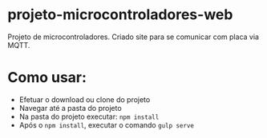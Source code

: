 # projeto-microcontroladores-web

Projeto de microcontroladores. 
Criado site para se comunicar com placa via MQTT.

# Como usar:

- Efetuar o download ou clone do projeto
- Navegar até a pasta do projeto
- Na pasta do projeto executar: `npm install` 
- Após o `npm install`, executar o comando `gulp serve`
